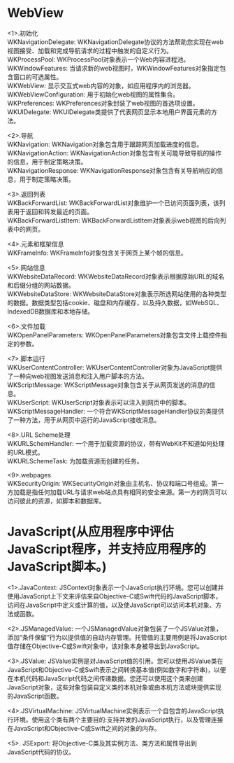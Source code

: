 # WebView
<1>.初始化     
WKNavigationDelegate: WKNavigationDelegate协议的方法帮助您实现在web视图接受、加载和完成导航请求的过程中触发的自定义行为。   
WKProcessPool: WKProcessPool对象表示一个Web内容进程池。   
WKWindowFeatures: 当请求新的web视图时，WKWindowFeatures对象指定包含窗口的可选属性。    
WKWebView: 显示交互式web内容的对象，如应用程序内的浏览器。    
WKWebViewConfiguration: 用于初始化web视图的属性集合。        
WKPreferences: WKPreferences对象封装了web视图的首选项设置。   
WKUIDelegate: WKUIDelegate类提供了代表网页显示本地用户界面元素的方法。    

<2>.导航    
WKNavigation: WKNavigation对象包含用于跟踪网页加载进度的信息。    
WKNavigationAction: WKNavigationAction对象包含有关可能导致导航的操作的信息，用于制定策略决策。    
WKNavigationResponse: WKNavigationResponse对象包含有关导航响应的信息，用于制定策略决策。   

<3>.返回列表    
WKBackForwardList: WKBackForwardList对象维护一个已访问页面列表，该列表用于返回和转发最近的页面。    
WKBackForwardListItem: WKBackForwardListItem对象表示web视图的后向列表中的网页。   

<4>.元素和框架信息   
WKFrameInfo: WKFrameInfo对象包含关于网页上某个帧的信息。    

<5>.网站信息    
WKWebsiteDataRecord: WKWebsiteDataRecord对象表示根据原始URL的域名和后缀分组的网站数据。   
WKWebsiteDataStore: WKWebsiteDataStore对象表示所选网站使用的各种类型的数据。数据类型包括cookie、磁盘和内存缓存，以及持久数据，如WebSQL、IndexedDB数据库和本地存储。   

<6>.文件加载    
WKOpenPanelParameters: WKOpenPanelParameters对象包含文件上载控件指定的参数。    

<7>.脚本运行    
WKUserContentController: WKUserContentController对象为JavaScript提供了一种向web视图发送消息和注入用户脚本的方法。   
WKScriptMessage: WKScriptMessage对象包含关于从网页发送的消息的信息。    
WKUserScript: WKUserScript对象表示可以注入到网页中的脚本。    
WKScriptMessageHandler: 一个符合WKScriptMessageHandler协议的类提供了一种方法，用于从网页中运行的JavaScript接收消息。    

<8>.URL Scheme处理    
WKURLSchemHandler: 一个用于加载资源的协议，带有WebKit不知道如何处理的URL模式。   
WKURLSchemeTask: 为加载资源而创建的任务。   

<9>.webpages    
WKSecurityOrigin: WKSecurityOrigin对象由主机名、协议和端口号组成。第一方加载是指任何加载URL与请求web站点具有相同的安全来源。第一方的网页可以访问彼此的资源，如脚本和数据库。    


# JavaScript(从应用程序中评估JavaScript程序，并支持应用程序的JavaScript脚本。)

<1>.JavaContext: JSContext对象表示一个JavaScript执行环境。您可以创建并使用JavaScript上下文来评估来自Objective-C或Swift代码的JavaScript脚本，访问在JavaScript中定义或计算的值，以及使JavaScript可以访问本机对象、方法或函数。   

<2>.JSManagedValue:  一个JSManagedValue对象包装了一个JSValue对象，添加“条件保留”行为以提供值的自动内存管理。托管值的主要用例是将JavaScript值存储在Objective-C或Swift对象中，该对象本身被导出到JavaScript。

<3>.JSValue: JSValue实例是对JavaScript值的引用。您可以使用JSValue类在JavaScript和Objective-C或Swift表示之间转换基本值(例如数字和字符串)，以便在本机代码和JavaScript代码之间传递数据。您还可以使用这个类来创建JavaScript对象，这些对象包装自定义类的本机对象或由本机方法或块提供实现的JavaScript函数。

<4>.JSVirtualMachine: JSVirtualMachine实例表示一个自包含的JavaScript执行环境。使用这个类有两个主要目的:支持并发的JavaScript执行，以及管理连接在JavaScript和Objective-C或Swift之间的对象的内存。

<5>. JSExport: 将Objective-C类及其实例方法、类方法和属性导出到JavaScript代码的协议。












